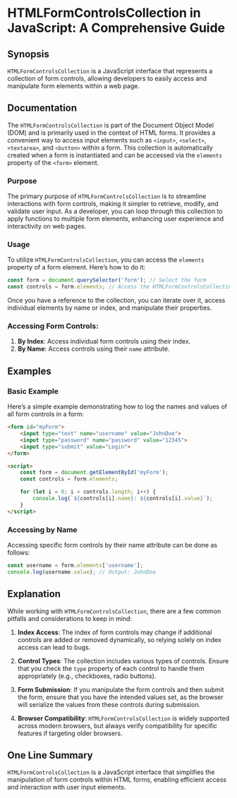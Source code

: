 <!--
Meta Description: # HTMLFormControlsCollection in JavaScript: A Comprehensive Guide ## Synopsis `HTMLFormControlsCollection` is a JavaScript interface that represents a...
Meta Keywords: form, controls, access, elements, htmlformcontrolscollection
-->

# HTMLFormControlsCollection in JavaScript: A Comprehensive Guide

## Synopsis
`HTMLFormControlsCollection` is a JavaScript interface that represents a collection of form controls, allowing developers to easily access and manipulate form elements within a web page.

## Documentation
The `HTMLFormControlsCollection` is part of the Document Object Model (DOM) and is primarily used in the context of HTML forms. It provides a convenient way to access input elements such as `<input>`, `<select>`, `<textarea>`, and `<button>` within a form. This collection is automatically created when a form is instantiated and can be accessed via the `elements` property of the `<form>` element.

### Purpose
The primary purpose of `HTMLFormControlsCollection` is to streamline interactions with form controls, making it simpler to retrieve, modify, and validate user input. As a developer, you can loop through this collection to apply functions to multiple form elements, enhancing user experience and interactivity on web pages.

### Usage
To utilize `HTMLFormControlsCollection`, you can access the `elements` property of a form element. Here’s how to do it:

```javascript
const form = document.querySelector('form'); // Select the form
const controls = form.elements; // Access the HTMLFormControlsCollection
```

Once you have a reference to the collection, you can iterate over it, access individual elements by name or index, and manipulate their properties.

### Accessing Form Controls:
1. **By Index**: Access individual form controls using their index.
2. **By Name**: Access controls using their `name` attribute.

## Examples

### Basic Example
Here’s a simple example demonstrating how to log the names and values of all form controls in a form:

```html
<form id="myForm">
    <input type="text" name="username" value="JohnDoe">
    <input type="password" name="password" value="12345">
    <input type="submit" value="Login">
</form>

<script>
    const form = document.getElementById('myForm');
    const controls = form.elements;

    for (let i = 0; i < controls.length; i++) {
        console.log(`${controls[i].name}: ${controls[i].value}`);
    }
</script>
```

### Accessing by Name
Accessing specific form controls by their name attribute can be done as follows:

```javascript
const username = form.elements['username'];
console.log(username.value); // Output: JohnDoe
```

## Explanation
While working with `HTMLFormControlsCollection`, there are a few common pitfalls and considerations to keep in mind:

1. **Index Access**: The index of form controls may change if additional controls are added or removed dynamically, so relying solely on index access can lead to bugs.
  
2. **Control Types**: The collection includes various types of controls. Ensure that you check the `type` property of each control to handle them appropriately (e.g., checkboxes, radio buttons).

3. **Form Submission**: If you manipulate the form controls and then submit the form, ensure that you have the intended values set, as the browser will serialize the values from these controls during submission.

4. **Browser Compatibility**: `HTMLFormControlsCollection` is widely supported across modern browsers, but always verify compatibility for specific features if targeting older browsers.

## One Line Summary
`HTMLFormControlsCollection` is a JavaScript interface that simplifies the manipulation of form controls within HTML forms, enabling efficient access and interaction with user input elements.